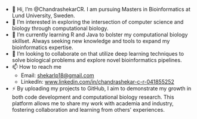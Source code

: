 - 👋 Hi, I’m @ChandrashekarCR. I am pursuing Masters in Bioinformatics at Lund University, Sweden.
- 👀 I’m interested in exploring the intersection of computer science and biology through computational biology.
- 🌱 I’m currently learning R and Java to bolster my computational biology skillset. Always seeking new knowledge and tools to expand my bioinformatics expertise.
- 💞️ I’m looking to collaborate on that utilize deep learning techniques to solve biological problems and explore novel bioinformatics pipelines.
- 📫 How to reach me
  - Email: shekarlp18@gmail.com
  - LinkedIn: www.linkedin.com/in/chandrashekar-c-r-041855252
- ⚡ By uploading my projects to GitHub, I aim to demonstrate my growth in both code development and computational biology research. This platform allows me to share my work with academia and industry, fostering collaboration and learning from others' experiences.

<!---
ChandrashekarCR/ChandrashekarCR is a ✨ special ✨ repository because its `README.md` (this file) appears on your GitHub profile.
You can click the Preview link to take a look at your changes.
--->
